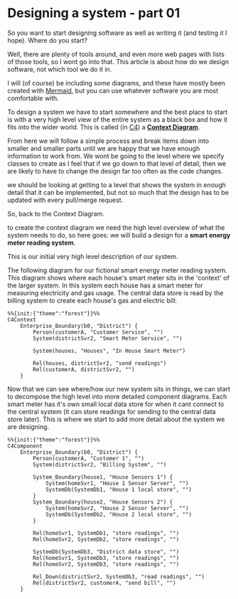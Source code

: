 # Designing a system - part 01

So you want to start designing software as well as writing it (and testing it I hope). Where do you start?

Well, there are plenty of tools around, and even more web pages with lists of those tools, so I wont go into that. This article is about how do we design software, not which tool we do it in.

I will (of course) be including some diagrams, and these have mostly been created with [Mermaid](https://mermaid.js.org/), but you can use whatever software you are most comfortable with.

To design a system we have to start somewhere and the best place to start is with a very high level view of the entire system as a black box and how it fits into the wider world. This is called (in [C4](https://c4model.com/)) a **[Context Diagram](https://c4model.com/#SystemContextDiagram)**.

From here we will follow a simple process and break items down into smaller and smaller parts until we are happy that we have enough information to work from. We wont be going to the level where we specify classes to create as I feel that if we go down to that level of detail, then we are likely to have to change the design far too often as the code changes.

we should be looking at getting to a level that shows the system in enough detail that it can be implemented, but not so much that the design has to be updated with every pull/merge request.

So, back to the Context Diagram.

to create the context diagram we need the high level overview of what the system needs to do, so here goes: we will build a design for a **smart energy meter reading system**.

This is our initial very high level description of our system.

The following diagram for our fictional smart energy meter reading system. This diagram shows where each house's smart meter sits in the 'context' of the larger system. In this system each house has a smart meter for measuring electricity and gas usage. The central data store is read by the billing system to create each house's gas and electric bill:

```mermaid
%%{init:{"theme":"forest"}}%%
C4Context
    Enterprise_Boundary(b0, "District") {
        Person(customerA, "Customer Service", "")
        System(districtSvr2, "Smart Meter Service", "")

        System(houses, "Houses", "In House Smart Meter")
        
        Rel(houses, districtSvr2, "send readings")
        Rel(customerA, districtSvr2, "")
    }
```

Now that we can see where/how our new system sits in things, we can start to decompose
the high level into more detailed component diagrams.
Each smart meter has it's own small local data store for when it cant connect to the central system (it can store
readings for sending to the central data store later).
This is where we start to add more detail about the system we are designing.

```mermaid
%%{init:{"theme":"forest"}}%%
C4Component
    Enterprise_Boundary(b0, "District") {
        Person(customerA, "Customer 1", "")
        System(districtSvr2, "Billing System", "")

        System_Boundary(house1, "House Sensors 1") {
            System(homeSvr1, "House 1 Sensor Server", "")
            SystemDb(SystemDb1, "House 1 local store", "")
        }
        System_Boundary(house2, "House Sensors 2") {
            System(homeSvr2, "House 2 Sensor Server", "")
            SystemDb(SystemDb2, "House 2 local store", "")
        }
        
        Rel(homeSvr1, SystemDb1, "store readings", "")
        Rel(homeSvr2, SystemDb2, "store readings", "")

        SystemDb(SystemDb3, "District data store", "")
        Rel(homeSvr1, SystemDb3, "store readings", "")
        Rel(homeSvr2, SystemDb3, "store readings", "")

        Rel_Down(districtSvr2, SystemDb3, "read readings", "")
        Rel(districtSvr2, customerA, "send bill", "")
    }
```
